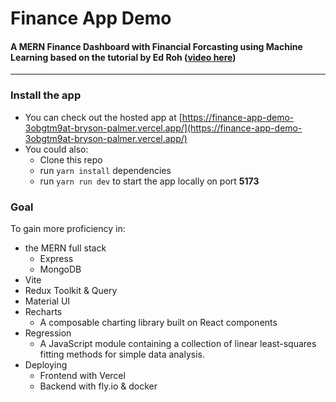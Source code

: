 # Finance App Demo
#### A MERN Finance Dashboard with Financial Forcasting using Machine Learning based on the tutorial by Ed Roh ([video here](https://www.youtube.com/watch?v=uoJ0Tv-BFcQ&t=522s))

---

### Install the app
- You can check out the hosted app at [https://finance-app-demo-3obgtm9at-bryson-palmer.vercel.app/](https://finance-app-demo-3obgtm9at-bryson-palmer.vercel.app/)
- You could also:
  - Clone this repo
  - run `yarn install` dependencies
  - run `yarn run dev` to start the app locally on port **5173**

### Goal
To gain more proficiency in:
- the MERN full stack
  - Express
  - MongoDB
- Vite
- Redux Toolkit & Query
- Material UI
- Recharts
  - A composable charting library built on React components
- Regression
  - A JavaScript module containing a collection of linear least-squares fitting methods for simple data analysis.
- Deploying
  - Frontend with Vercel
  - Backend with fly.io & docker

